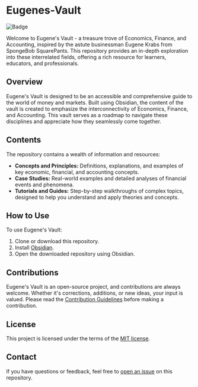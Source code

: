# Eugenes-Vault

![Badge](https://img.shields.io/badge/Open%20Source-%F0%9F%94%AE-green)

Welcome to Eugene's Vault - a treasure trove of Economics, Finance, and Accounting, inspired by the astute businessman Eugene Krabs from SpongeBob SquarePants. This repository provides an in-depth exploration into these interrelated fields, offering a rich resource for learners, educators, and professionals.

## Overview

Eugene's Vault is designed to be an accessible and comprehensive guide to the world of money and markets. Built using Obsidian, the content of the vault is created to emphasize the interconnectivity of Economics, Finance, and Accounting. This vault serves as a roadmap to navigate these disciplines and appreciate how they seamlessly come together.

## Contents

The repository contains a wealth of information and resources:

- **Concepts and Principles:** Definitions, explanations, and examples of key economic, financial, and accounting concepts.
- **Case Studies:** Real-world examples and detailed analyses of financial events and phenomena.
- **Tutorials and Guides:** Step-by-step walkthroughs of complex topics, designed to help you understand and apply theories and concepts.

## How to Use

To use Eugene's Vault:

1. Clone or download this repository.
2. Install [Obsidian](https://obsidian.md/).
3. Open the downloaded repository using Obsidian.

## Contributions

Eugene's Vault is an open-source project, and contributions are always welcome. Whether it's corrections, additions, or new ideas, your input is valued. Please read the [Contribution Guidelines](CONTRIBUTING.md) before making a contribution.

## License

This project is licensed under the terms of the [MIT license](LICENSE.md).

## Contact

If you have questions or feedback, feel free to [open an issue](https://github.com/username/Eugenes-Vault/issues/new) on this repository.
